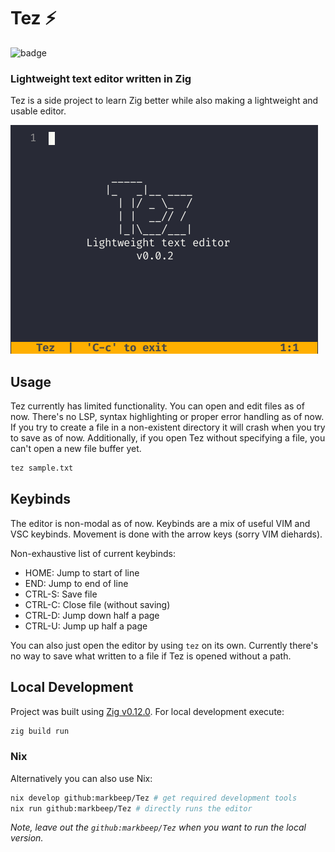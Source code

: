 # Tez ⚡️

![badge](https://img.shields.io/endpoint?url=https://gist.githubusercontent.com/markbeep/1aca0cde5f6b0339e41cf8d7b6a09d5e/raw/test.json&logo=zig)

### Lightweight text editor written in Zig

Tez is a side project to learn Zig better while also making a lightweight and usable editor.

![Hello world example in zig using Tez](media/start.png)

## Usage

Tez currently has limited functionality. You can open and edit files as of now. There's no LSP, syntax highlighting or
proper error handling as of now. If you try to create a file in a non-existent directory it will crash when you try to save
as of now. Additionally, if you open Tez without specifying a file, you can't open a new file buffer yet.

```sh
tez sample.txt
```

## Keybinds
The editor is non-modal as of now. Keybinds are a mix of useful VIM and VSC keybinds.
Movement is done with the arrow keys (sorry VIM diehards).

Non-exhaustive list of current keybinds:

- HOME: Jump to start of line
- END: Jump to end of line
- CTRL-S: Save file
- CTRL-C: Close file (without saving)
- CTRL-D: Jump down half a page
- CTRL-U: Jump up half a page

You can also just open the editor by using `tez` on its own. Currently there's no way to save
what written to a file if Tez is opened without a path.

## Local Development

Project was built using [Zig v0.12.0](https://github.com/ziglang/zig). For local development execute:

```sh
zig build run
```

### Nix

Alternatively you can also use Nix:

```sh
nix develop github:markbeep/Tez # get required development tools
nix run github:markbeep/Tez # directly runs the editor
```

_Note, leave out the `github:markbeep/Tez` when you want to run the local version._
